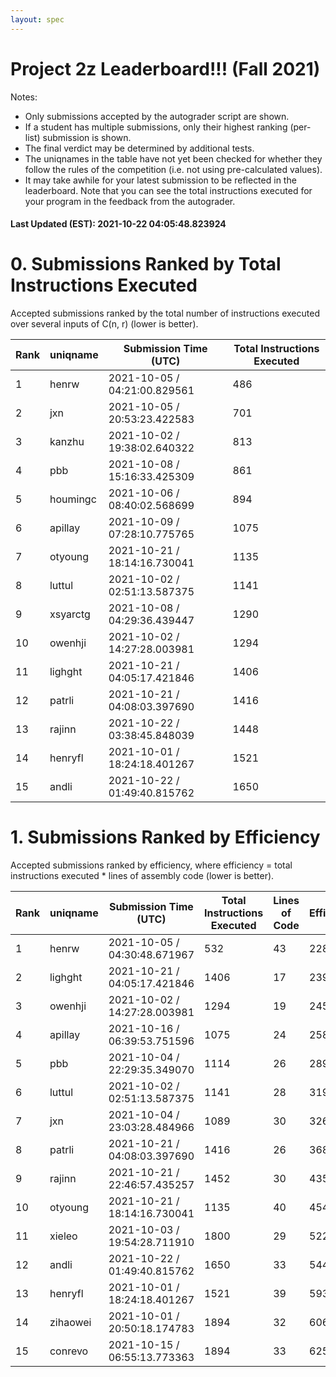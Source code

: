 ```yaml
---
layout: spec
---
```


Project 2z Leaderboard!!! (Fall 2021)
==============================
Notes:
- Only submissions accepted by the autograder script are shown.
- If a student has multiple submissions, only their highest ranking (per-list) submission is shown.
- The final verdict may be determined by additional tests.
- The uniqnames in the table have not yet been checked for whether they follow the rules of the competition (i.e. not using pre-calculated values).
- It may take awhile for your latest submission to be reflected in the leaderboard. Note that you can see the total instructions executed for your program in the feedback from the autograder.


#### Last Updated (EST): 2021-10-22 04:05:48.823924

# 0. Submissions Ranked by Total Instructions Executed
Accepted submissions ranked by the total number of instructions executed over several inputs of C(n, r) (lower is better).

| Rank  | uniqname | Submission Time (UTC) | Total Instructions Executed |
|---|---|---|---|
| 1 | henrw | 2021-10-05 / 04:21:00.829561 | 486 |
| 2 | jxn | 2021-10-05 / 20:53:23.422583 | 701 |
| 3 | kanzhu | 2021-10-02 / 19:38:02.640322 | 813 |
| 4 | pbb | 2021-10-08 / 15:16:33.425309 | 861 |
| 5 | houmingc | 2021-10-06 / 08:40:02.568699 | 894 |
| 6 | apillay | 2021-10-09 / 07:28:10.775765 | 1075 |
| 7 | otyoung | 2021-10-21 / 18:14:16.730041 | 1135 |
| 8 | luttul | 2021-10-02 / 02:51:13.587375 | 1141 |
| 9 | xsyarctg | 2021-10-08 / 04:29:36.439447 | 1290 |
| 10 | owenhji | 2021-10-02 / 14:27:28.003981 | 1294 |
| 11 | lighght | 2021-10-21 / 04:05:17.421846 | 1406 |
| 12 | patrli | 2021-10-21 / 04:08:03.397690 | 1416 |
| 13 | rajinn | 2021-10-22 / 03:38:45.848039 | 1448 |
| 14 | henryfl | 2021-10-01 / 18:24:18.401267 | 1521 |
| 15 | andli | 2021-10-22 / 01:49:40.815762 | 1650 |


# 1. Submissions Ranked by Efficiency
Accepted submissions ranked by efficiency, where efficiency = total instructions executed * lines of assembly code (lower is better).

| Rank  | uniqname | Submission Time (UTC) | Total Instructions Executed |Lines of Code | Efficiency |
|---|---|---|---|---|---|
| 1 | henrw | 2021-10-05 / 04:30:48.671967 | 532 | 43 | 22876 |
| 2 | lighght | 2021-10-21 / 04:05:17.421846 | 1406 | 17 | 23902 |
| 3 | owenhji | 2021-10-02 / 14:27:28.003981 | 1294 | 19 | 24586 |
| 4 | apillay | 2021-10-16 / 06:39:53.751596 | 1075 | 24 | 25800 |
| 5 | pbb | 2021-10-04 / 22:29:35.349070 | 1114 | 26 | 28964 |
| 6 | luttul | 2021-10-02 / 02:51:13.587375 | 1141 | 28 | 31948 |
| 7 | jxn | 2021-10-04 / 23:03:28.484966 | 1089 | 30 | 32670 |
| 8 | patrli | 2021-10-21 / 04:08:03.397690 | 1416 | 26 | 36816 |
| 9 | rajinn | 2021-10-21 / 22:46:57.435257 | 1452 | 30 | 43560 |
| 10 | otyoung | 2021-10-21 / 18:14:16.730041 | 1135 | 40 | 45400 |
| 11 | xieleo | 2021-10-03 / 19:54:28.711910 | 1800 | 29 | 52200 |
| 12 | andli | 2021-10-22 / 01:49:40.815762 | 1650 | 33 | 54450 |
| 13 | henryfl | 2021-10-01 / 18:24:18.401267 | 1521 | 39 | 59319 |
| 14 | zihaowei | 2021-10-01 / 20:50:18.174783 | 1894 | 32 | 60608 |
| 15 | conrevo | 2021-10-15 / 06:55:13.773363 | 1894 | 33 | 62502 |

